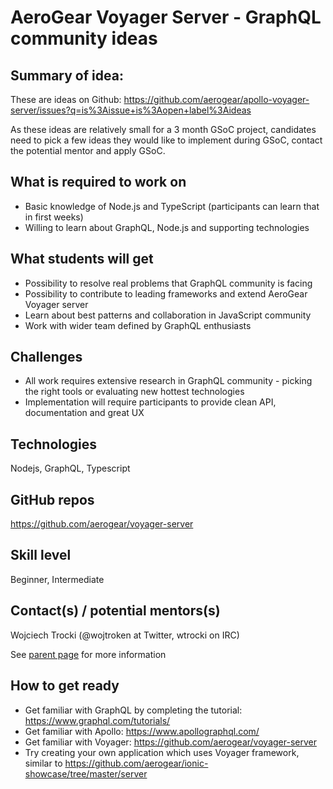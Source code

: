 # AeroGear Voyager Server - GraphQL community ideas
 

## Summary of idea:

These are ideas on Github: https://github.com/aerogear/apollo-voyager-server/issues?q=is%3Aissue+is%3Aopen+label%3Aideas

As these ideas are relatively small for a 3 month GSoC project, candidates need to pick a few ideas they would like to implement 
during GSoC, contact the potential mentor and apply GSoC.

## What is required to work on

* Basic knowledge of Node.js and TypeScript (participants can learn that in first weeks)
* Willing to learn about GraphQL, Node.js and supporting technologies
 

## What students will get

* Possibility to resolve real problems that GraphQL community is facing
* Possibility to contribute to leading frameworks and extend AeroGear Voyager server
* Learn about best patterns and collaboration in JavaScript community
* Work with wider team defined by GraphQL enthusiasts
 

## Challenges

* All work requires extensive research in GraphQL community - picking the right tools or evaluating new hottest technologies
* Implementation will require participants to provide clean API, documentation and great UX
 

## Technologies

Nodejs, GraphQL, Typescript

## GitHub repos

https://github.com/aerogear/voyager-server

## Skill level 

Beginner, Intermediate

## Contact(s) / potential mentors(s)

Wojciech Trocki (@wojtroken at Twitter, wtrocki on IRC)

See [parent page](../README.md) for more information

## How to get ready

* Get familiar with GraphQL by completing the tutorial: https://www.graphql.com/tutorials/
* Get familiar with Apollo: https://www.apollographql.com/
* Get familiar with Voyager: https://github.com/aerogear/voyager-server
* Try creating your own application which uses Voyager framework, similar to https://github.com/aerogear/ionic-showcase/tree/master/server 